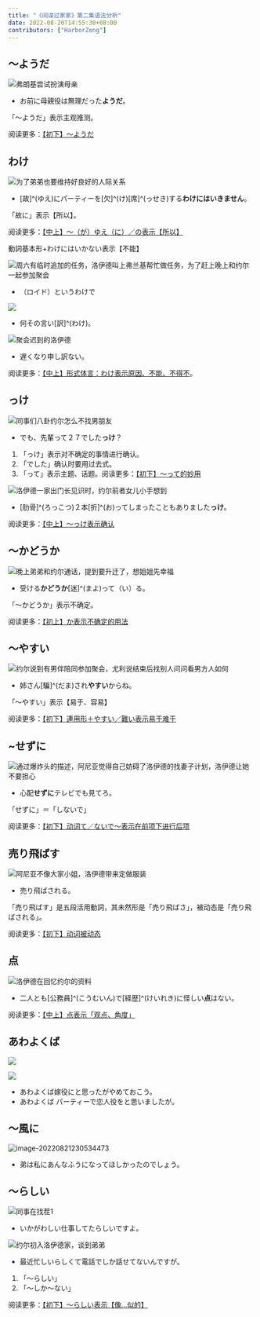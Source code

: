 ```yaml
---
title: "《间谍过家家》第二集语法分析"
date: 2022-08-20T14:55:30+08:00
contributors: ["HarborZeng"]
---
```


## ～ようだ

![弗朗基尝试扮演母亲](https://tellyouwhat-static-1251995834.cos.ap-chongqing.myqcloud.com/images/image-20220821102656207.png)

- お前に母親役は無理だった**ようだ**。

「～ようだ」表示主观推测。

阅读更多：[【初下】～ようだ](/grammar/xbr-p2/ようだ/)

## わけ

![为了弟弟也要维持好良好的人际关系](https://tellyouwhat-static-1251995834.cos.ap-chongqing.myqcloud.com/images/image-20220814141912689.png)

- [故]^(ゆえ)にパーティーを[欠]^(け)[席]^(っせき)する**わけにはいきません**。

「故に」表示【所以】。

阅读更多：[【中上】～（が）ゆえ（に）／の表示【所以】](/grammar/xbr-m1/がゆえにの/)

動詞基本形+わけにはいかない表示【不能】

![周六有临时追加的任务，洛伊德叫上弗兰基帮忙做任务，为了赶上晚上和约尔一起参加聚会](https://tellyouwhat-static-1251995834.cos.ap-chongqing.myqcloud.com/images/image-20220821225341122.png)

- ‪（ロイド）というわけで

![](https://tellyouwhat-static-1251995834.cos.ap-chongqing.myqcloud.com/images/image-20220821230047799.png)

- 何その言い[訳]^(わけ)。

![聚会迟到的洛伊德](https://tellyouwhat-static-1251995834.cos.ap-chongqing.myqcloud.com/images/image-20220821230855510.png)

- 遅くなり申し訳ない。

阅读更多：[【中上】形式体言：わけ表示原因、不能、不得不](/grammar/xbr-m1/形式体言わけ/)。

## っけ

![同事们八卦约尔怎么不找男朋友](https://tellyouwhat-static-1251995834.cos.ap-chongqing.myqcloud.com/images/image-20220821105834783.png)

- でも、先輩って２７でした**っけ**？

1. 「っけ」表示对不确定的事情进行确认。
2. 「でした」确认时要用过去式。
3. 「って」表示主题、话题。阅读更多：[【初下】～って的妙用](/grammar/xbr-p2/って的妙用/)

![洛伊德一家出门长见识时，约尔前者女儿小手想到](https://tellyouwhat-static-1251995834.cos.ap-chongqing.myqcloud.com/images/image-20220823222758006.png)

- [‪肋骨]^(ろっこつ)‪２本[折]^(お)ってしまったことも‪ありました**っけ**。

阅读更多：[【中上】～っけ表示确认](/grammar/xbr-m1/っけ/)

## ～かどうか

![晚上弟弟和约尔通话，提到要升迁了，想姐姐先幸福](https://tellyouwhat-static-1251995834.cos.ap-chongqing.myqcloud.com/images/image-20220821122138754.png)

- 受ける**かどうか**[迷]^(まよ)って（い）る。

「～かどうか」表示不确定。

阅读更多：[【初上】か表示不确定的用法](/grammar/xbr-p1/か表示不确定的用法/)

## ～やすい

![约尔说到有男伴陪同参加聚会，尤利说结束后找别人问问看男方人如何](https://tellyouwhat-static-1251995834.cos.ap-chongqing.myqcloud.com/images/image-20220821142006943.png)

- 姉さん[騙]^(だま)され**やすい**からね。

「～やすい」表示【易于、容易】

阅读更多：[【初下】連用形＋やすい／難い表示易于难于](/grammar/xbr-p2/連用形やすい難い/)

## ~せずに

![通过爆炸头的描述，阿尼亚觉得自己妨碍了洛伊德的找妻子计划，洛伊德让她不要担心](https://tellyouwhat-static-1251995834.cos.ap-chongqing.myqcloud.com/images/image-20220821180311277.png)

- 心配**せずに**テレビでも見てろ。

「せずに」＝「しないで」

阅读更多：[【初下】动词て／ないで～表示在前项下进行后项](/grammar/xbr-p2/动词てないで/)

## 売り飛ばす

![阿尼亚不像大家小姐，洛伊德带来定做服装](https://tellyouwhat-static-1251995834.cos.ap-chongqing.myqcloud.com/images/image-20220821220128805.png)

- 売り飛ばされる。

「売り飛ばす」是五段活用動詞，其未然形是「売り飛ばさ」，被动态是「売り飛ばされる」。

阅读更多：[【初下】动词被动态](/grammar/xbr-p2/动词被动态/)

## 点

![洛伊德在回忆约尔的资料](https://tellyouwhat-static-1251995834.cos.ap-chongqing.myqcloud.com/images/image-20220821220612647.png)

- 二人とも[公務員]^(こうむいん)で[経歴]^(けいれき)に怪しい**点**はない。

阅读更多：[【中上】点表示「观点、角度」](/grammar/xbr-m1/点/)

## あわよくば

![](https://tellyouwhat-static-1251995834.cos.ap-chongqing.myqcloud.com/images/image-20220821223852186.png)

![](https://tellyouwhat-static-1251995834.cos.ap-chongqing.myqcloud.com/images/image-20220821223903387.png)

- ‪あわよくば嫁役にと思ったが‪やめておこう。
- ‪あわよくば パーティーで‪恋人役をと思いましたが。

## ～風に

![image-20220821230534473](https://tellyouwhat-static-1251995834.cos.ap-chongqing.myqcloud.com/images/image-20220821230534473.png)

- ‪弟は私にあんなふうに‪なってほしかったのでしょう。

## ～らしい

![同事在找茬1](https://tellyouwhat-static-1251995834.cos.ap-chongqing.myqcloud.com/images/image-20220821231344357.png)

- いかがわしい仕事してたらしいですよ。

![约尔初入洛伊德家，谈到弟弟](https://tellyouwhat-static-1251995834.cos.ap-chongqing.myqcloud.com/images/image-20220822225804530.png)

- ‪最近忙しいらしくて‪電話でしか話せてないんですが。

1. 「～らしい」
2. 「～しか～ない」

阅读更多：[【初下】～らしい表示【像...似的】](/grammar/xbr-m1/らしい/)
